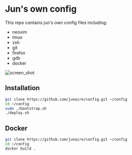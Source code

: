 # Jun's own config

This repo contains jun's own config files including:
- neovim
- tmux
- zsh
- git
- firefox
- gdb
- docker

![screen_shot](https://user-images.githubusercontent.com/77525145/145663346-002ff25e-35de-47bc-9249-f9019243b709.png)

## Installation
```bash
git clone https://github.com/junaire/config.git ~/config
cd ~/config
sudo ./bootstrap.sh
./deploy.sh
```
## Docker
```bash
git clone https://github.com/junaire/config.git ~/config
cd ~/config
docker build .
```
